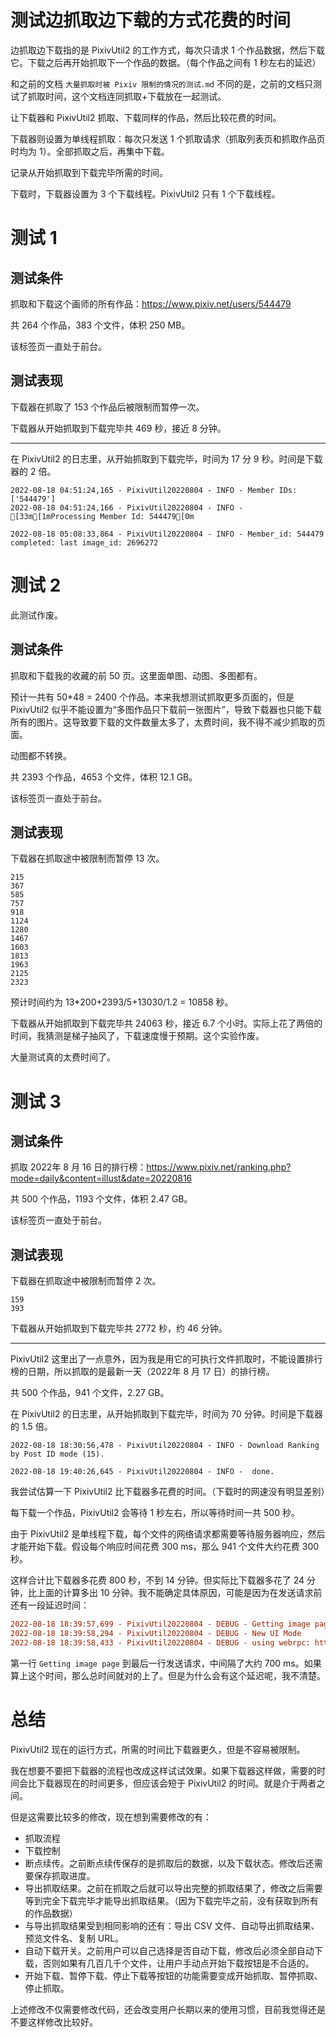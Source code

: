 # 测试边抓取边下载的方式花费的时间

边抓取边下载指的是 PixivUtil2 的工作方式，每次只请求 1 个作品数据，然后下载它。下载之后再开始抓取下一个作品的数据。（每个作品之间有 1 秒左右的延迟）

和之前的文档 `大量抓取时被 Pixiv 限制的情况的测试.md` 不同的是，之前的文档只测试了抓取时间，这个文档连同抓取+下载放在一起测试。

让下载器和 PixivUtil2 抓取、下载同样的作品，然后比较花费的时间。

下载器则设置为单线程抓取：每次只发送 1 个抓取请求（抓取列表页和抓取作品页时均为 1）。全部抓取之后，再集中下载。

记录从开始抓取到下载完毕所需的时间。

下载时，下载器设置为 3 个下载线程。PixivUtil2 只有 1 个下载线程。

# 测试 1

## 测试条件

抓取和下载这个画师的所有作品：https://www.pixiv.net/users/544479

共 264 个作品，383 个文件，体积 250 MB。

该标签页一直处于前台。

## 测试表现

下载器在抓取了 153 个作品后被限制而暂停一次。

下载器从开始抓取到下载完毕共 469 秒，接近 8 分钟。

----------------

在 PixivUtil2 的日志里，从开始抓取到下载完毕，时间为 17 分 9 秒。时间是下载器的 2 倍。

```
2022-08-18 04:51:24,165 - PixivUtil20220804 - INFO - Member IDs: ['544479']
2022-08-18 04:51:24,166 - PixivUtil20220804 - INFO - [33m[1mProcessing Member Id: 544479[0m

2022-08-18 05:08:33,864 - PixivUtil20220804 - INFO - Member_id: 544479 completed: last image_id: 2696272
```

# 测试 2

此测试作废。

## 测试条件

抓取和下载我的收藏的前 50 页。这里面单图、动图、多图都有。

预计一共有 50*48 = 2400 个作品。本来我想测试抓取更多页面的，但是 PixivUtil2 似乎不能设置为“多图作品只下载前一张图片”，导致下载器也只能下载所有的图片。这导致要下载的文件数量太多了，太费时间，我不得不减少抓取的页面。

动图都不转换。

共 2393 个作品，4653 个文件，体积 12.1 GB。

该标签页一直处于前台。

## 测试表现

下载器在抓取途中被限制而暂停 13 次。

```
215
367
585
757
918
1124
1280
1467
1603
1813
1963
2125
2323
```

预计时间约为 13*200+2393/5+13030/1.2 = 10858 秒。

下载器从开始抓取到下载完毕共 24063 秒，接近 6.7 个小时。实际上花了两倍的时间，我猜测是梯子抽风了，下载速度慢于预期。这个实验作废。

大量测试真的太费时间了。

# 测试 3

## 测试条件

抓取 2022年 8 月 16 日的排行榜：https://www.pixiv.net/ranking.php?mode=daily&content=illust&date=20220816

共 500 个作品，1193 个文件，体积 2.47 GB。

该标签页一直处于前台。

## 测试表现

下载器在抓取途中被限制而暂停 2 次。

```
159
393
```

下载器从开始抓取到下载完毕共 2772 秒，约 46 分钟。

----------------

PixivUtil2 这里出了一点意外，因为我是用它的可执行文件抓取时，不能设置排行榜的日期，所以抓取的是最新一天（2022年 8 月 17 日）的排行榜。

共 500 个作品，941 个文件，2.27 GB。

在 PixivUtil2 的日志里，从开始抓取到下载完毕，时间为 70 分钟。时间是下载器的 1.5 倍。

```
2022-08-18 18:30:56,478 - PixivUtil20220804 - INFO - Download Ranking by Post ID mode (15).

2022-08-18 19:40:26,645 - PixivUtil20220804 - INFO -  done.
```

我尝试估算一下 PixivUtil2 比下载器多花费的时间。（下载时的网速没有明显差别）

每下载一个作品，PixivUtil2 会等待 1 秒左右，所以等待时间一共 500 秒。

由于 PixivUtil2 是单线程下载，每个文件的网络请求都需要等待服务器响应，然后才能开始下载。假设每个响应时间花费 300 ms，那么 941 个文件大约花费 300 秒。

这样合计比下载器多花费 800 秒，不到 14 分钟。但实际比下载器多花了 24 分钟，比上面的计算多出 10 分钟。我不能确定具体原因，可能是因为在发送请求前还有一段延迟时间：

```ini
2022-08-18 18:39:57,699 - PixivUtil20220804 - DEBUG - Getting image page: 100516730
2022-08-18 18:39:58,294 - PixivUtil20220804 - DEBUG - New UI Mode
2022-08-18 18:39:58,433 - PixivUtil20220804 - DEBUG - using webrpc: https://www.pixiv.net/rpc/get_work.php?id=100516730
```

第一行 `Getting image page` 到最后一行发送请求，中间隔了大约 700 ms。如果算上这个时间，那么总时间就对的上了。但是为什么会有这个延迟呢，我不清楚。

# 总结

PixivUtil2 现在的运行方式，所需的时间比下载器更久，但是不容易被限制。

我在想要不要把下载器的流程也改成这样试试效果。如果下载器这样做，需要的时间会比下载器现在的时间更多，但应该会短于 PixivUtil2 的时间。就是介于两者之间。

但是这需要比较多的修改，现在想到需要修改的有：

- 抓取流程
- 下载控制
- 断点续传。之前断点续传保存的是抓取后的数据，以及下载状态。修改后还需要保存抓取进度。
- 导出抓取结果。之前在抓取之后就可以导出完整的抓取结果了，修改之后需要等到完全下载完毕才能导出抓取结果。（因为下载完毕之前，没有获取到所有的作品数据）
- 与导出抓取结果受到相同影响的还有：导出 CSV 文件、自动导出抓取结果、预览文件名、复制 URL。
- 自动下载开关。之前用户可以自己选择是否自动下载，修改后必须全部自动下载，否则如果有几百几千个文件，让用户手动点开始下载按钮是不合适的。
- 开始下载、暂停下载、停止下载等按钮的功能需要变成开始抓取、暂停抓取、停止抓取。

上述修改不仅需要修改代码，还会改变用户长期以来的使用习惯，目前我觉得还是不要这样修改比较好。
